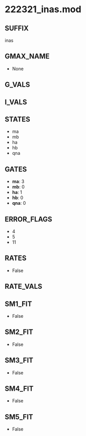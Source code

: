 # 222321_inas.mod

## SUFFIX

inas

## GMAX_NAME

- None

## G_VALS


## I_VALS


## STATES

- ma
- mb
- ha
- hb
- qna

## GATES

- **ma**: 3
- **mb**: 0
- **ha**: 1
- **hb**: 0
- **qna**: 0

## ERROR_FLAGS

- 4
- 5
- 11

## RATES

- False

## RATE_VALS


## SM1_FIT

- False

## SM2_FIT

- False

## SM3_FIT

- False

## SM4_FIT

- False

## SM5_FIT

- False

